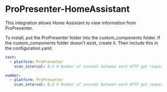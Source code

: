 # ProPresenter-HomeAssistant
This integration allows Home Assistant to view information from ProPresenter.

To install, put the ProPresenter folder into the custom_components folder. If the custom_components folder doesn't exist, create it. Then include this in the configuration.yaml:

```yaml
text:
  - platform: ProPresenter
    scan_interval: 0.2 # Number of seconds between each HTTP get request

number:
  - platform: ProPresenter
    scan_interval: 0.2 # Number of seconds between each HTTP get request
```
